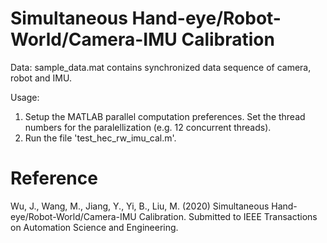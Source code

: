 # Simultaneous Hand-eye/Robot-World/Camera-IMU Calibration
Data:
sample_data.mat contains synchronized data sequence of camera, robot and IMU.

Usage:
1. Setup the MATLAB parallel computation preferences. Set the thread numbers for the paralellization (e.g. 12 concurrent threads).
2. Run the file 'test_hec_rw_imu_cal.m'.

# Reference
Wu, J., Wang, M., Jiang, Y., Yi, B., Liu, M. (2020) Simultaneous Hand-eye/Robot-World/Camera-IMU Calibration. Submitted to IEEE Transactions on Automation Science and Engineering.
